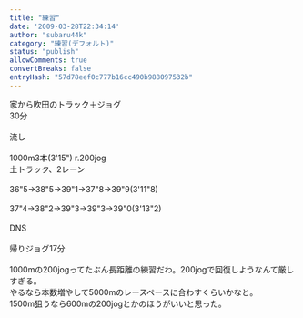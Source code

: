 ```yaml
---
title: "練習"
date: '2009-03-28T22:34:14'
author: "subaru44k"
category: "練習(デフォルト)"
status: "publish"
allowComments: true
convertBreaks: false
entryHash: "57d78eef0c777b16cc490b988097532b"
---
```

家から吹田のトラック＋ジョグ<br>
30分<br>
<br>
流し<br>
<br>
1000m3本(3'15") r.200jog<br>
土トラック、2レーン<br>
<br>
36"5→38"5→39"1→37"8→39"9(3'11"8)<br>
<br>
37"4→38"2→39"3→39"3→39"0(3'13"2)<br>
<br>
DNS<br>
<br>
帰りジョグ17分<br>
<br>
1000mの200jogってたぶん長距離の練習だわ。200jogで回復しようなんて厳しすぎる。<br>
やるなら本数増やして5000mのレースペースに合わすくらいかなと。<br>
1500m狙うなら600mの200jogとかのほうがいいと思った。
